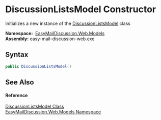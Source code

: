 DiscussionListsModel Constructor
================================
Initializes a new instance of the [DiscussionListsModel][1] class

  **Namespace:**  [EasyMailDiscussion.Web.Models][2]  
  **Assembly:** easy-mail-discussion-web.exe

Syntax
------

```csharp
public DiscussionListsModel()
```


See Also
--------

#### Reference
[DiscussionListsModel Class][1]  
[EasyMailDiscussion.Web.Models Namespace][2]  

[1]: README.md
[2]: ../README.md